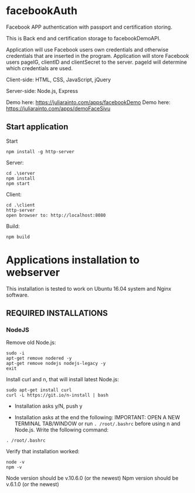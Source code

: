 # facebookAuth
Facebook APP authentication with passport and certification storing.

This is Back end and certification storage to facebookDemoAPI.

Application will use Facebook users own credentials and otherwise credentials that are inserted in the program.
Application will store Facebook users pageIG, clientID and clientSecret to the server.
pageId will determine which credentials are used.

Client-side: HTML, CSS, JavaScript, jQuery

Server-side: Node.js, Express

Demo here: https://juliarainto.com/apps/facebookDemo
Demo here: https://juliarainto.com/apps/demoFaceSivu

## Start application

Start
```
npm install -g http-server
```
Server:
```
cd .\server
npm install
npm start
```
Client:
```
cd .\client
http-server
open browser to: http://localhost:8080
```
Build:
```
npm build
```
# Applications installation to webserver

This installation is tested to work on Ubuntu 16.04 system and Nginx software. 

## REQUIRED INSTALLATIONS

### NodeJS

Remove old Node.js:

```
sudo -i
apt-get remove nodered -y
apt-get remove nodejs nodejs-legacy -y
exit
```
Install curl and n, that will install latest Node.js: 

```
sudo apt-get install curl
curl -L https://git.io/n-install | bash
```
* Installation asks y/N, push y

* Installation asks at the end the following: IMPORTANT: OPEN A NEW TERMINAL TAB/WINDOW or run `. /root/.bashrc` before using n and Node.js. Write the following command: 

```
. /root/.bashrc
```

Verify that installation worked: 

```
node -v
npm -v
```
Node version should be v.10.6.0 (or the newest)
Npm version should be v.6.1.0 (or the newest)

```

